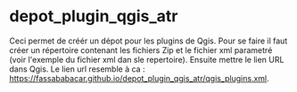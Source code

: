 # depot_plugin_qgis_atr
Ceci permet de créér un dépot pour les plugins de Qgis. Pour se faire il faut créer un répertoire contenant les fichiers Zip et le fichier xml parametré (voir l'exemple du fichier xml dan sle repertoire). Ensuite mettre le lien URL dans Qgis. Le lien url resemble à ca : https://fassababacar.github.io/depot_plugin_qgis_atr/qgis_plugins.xml.  
